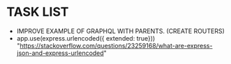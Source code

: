 # TASK LIST

* IMPROVE EXAMPLE OF GRAPHQL WITH PARENTS. (CREATE ROUTERS)
* app.use(express.urlencoded({ extended: true})) "https://stackoverflow.com/questions/23259168/what-are-express-json-and-express-urlencoded"
